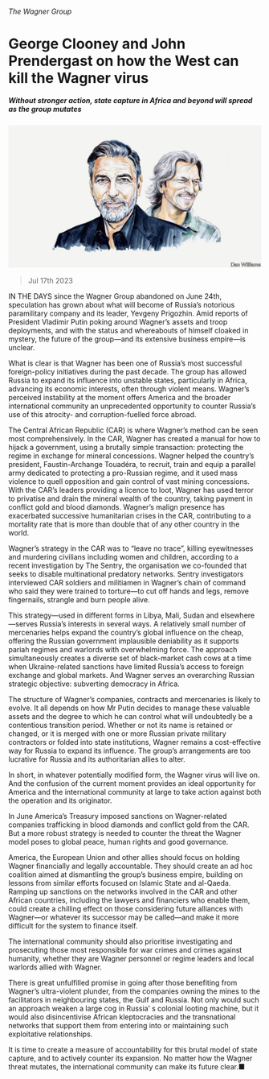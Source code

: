 ###### The Wagner Group

# George Clooney and John Prendergast on how the West can kill the Wagner virus 

##### Without stronger action, state capture in Africa and beyond will spread as the group mutates 

![image](images/20230722_BID001.jpg) 

> Jul 17th 2023 

IN THE DAYS since the Wagner Group abandoned  on June 24th, speculation has grown about what will become of Russia’s notorious paramilitary company and its leader, Yevgeny Prigozhin. Amid reports of President Vladimir Putin poking around Wagner’s assets and troop deployments, and with the status and whereabouts of  himself cloaked in mystery, the future of the group—and its extensive business empire—is unclear.

What is clear is that Wagner has been one of Russia’s most successful foreign-policy initiatives during the past decade. The group has allowed Russia to expand its influence into unstable states, particularly in Africa, advancing its economic interests, often through violent means. Wagner’s perceived instability at the moment offers America and the broader international community an unprecedented opportunity to counter Russia’s use of this atrocity- and corruption-fuelled force abroad.

The Central African Republic (CAR) is where Wagner’s method can be seen most comprehensively. In the CAR, Wagner has created a manual for how to hijack a government, using a brutally simple transaction: protecting the regime in exchange for mineral concessions. Wagner helped the country’s president, Faustin-Archange Touadéra, to recruit, train and equip a parallel army dedicated to protecting a pro-Russian regime, and it used mass violence to quell opposition and gain control of vast mining concessions. With the CAR’s leaders providing a licence to loot, Wagner has used terror to privatise and drain the mineral wealth of the country, taking payment in conflict gold and blood diamonds. Wagner’s malign presence has exacerbated successive humanitarian crises in the CAR, contributing to a mortality rate that is more than double that of any other country in the world.

Wagner’s strategy in the CAR was to “leave no trace”, killing eyewitnesses and murdering civilians including women and children, according to a recent investigation by The Sentry, the organisation we co-founded that seeks to disable multinational predatory networks. Sentry investigators interviewed CAR soldiers and militiamen in Wagner’s chain of command who said they were trained to torture—to cut off hands and legs, remove fingernails, strangle and burn people alive.

This strategy—used in different forms in Libya, Mali, Sudan and elsewhere—serves Russia’s interests in several ways. A relatively small number of mercenaries helps expand the country’s global influence on the cheap, offering the Russian government implausible deniability as it supports pariah regimes and warlords with overwhelming force. The approach simultaneously creates a diverse set of black-market cash cows at a time when Ukraine-related sanctions have limited Russia’s access to foreign exchange and global markets. And Wagner serves an overarching Russian strategic objective: subverting democracy in Africa.

The structure of Wagner’s companies, contracts and mercenaries is likely to evolve. It all depends on how Mr Putin decides to manage these valuable assets and the degree to which he can control what will undoubtedly be a contentious transition period. Whether or not its name is retained or changed, or it is merged with one or more Russian private military contractors or folded into state institutions, Wagner remains a cost-effective way for Russia to expand its influence. The group’s arrangements are too lucrative for Russia and its authoritarian allies to alter.

In short, in whatever potentially modified form, the Wagner virus will live on. And the confusion of the current moment provides an ideal opportunity for America and the international community at large to take action against both the operation and its originator.

In June America’s Treasury imposed sanctions on Wagner-related companies trafficking in blood diamonds and conflict gold from the CAR. But a more robust strategy is needed to counter the threat the Wagner model poses to global peace, human rights and good governance.

America, the European Union and other allies should focus on holding Wagner financially and legally accountable. They should create an ad hoc coalition aimed at dismantling the group’s business empire, building on lessons from similar efforts focused on Islamic State and al-Qaeda. Ramping up sanctions on the networks involved in the CAR and other African countries, including the lawyers and financiers who enable them, could create a chilling effect on those considering future alliances with Wagner—or whatever its successor may be called—and make it more difficult for the system to finance itself.

The international community should also prioritise investigating and prosecuting those most responsible for war crimes and crimes against humanity, whether they are Wagner personnel or regime leaders and local warlords allied with Wagner.

There is great unfulfilled promise in going after those benefiting from Wagner’s ultra-violent plunder, from the companies owning the mines to the facilitators in neighbouring states, the Gulf and Russia. Not only would such an approach weaken a large cog in Russia’ s colonial looting machine, but it would also disincentivise African kleptocracies and the transnational networks that support them from entering into or maintaining such exploitative relationships.

It is time to create a measure of accountability for this brutal model of state capture, and to actively counter its expansion. No matter how the Wagner threat mutates, the international community can make its future clear.■


